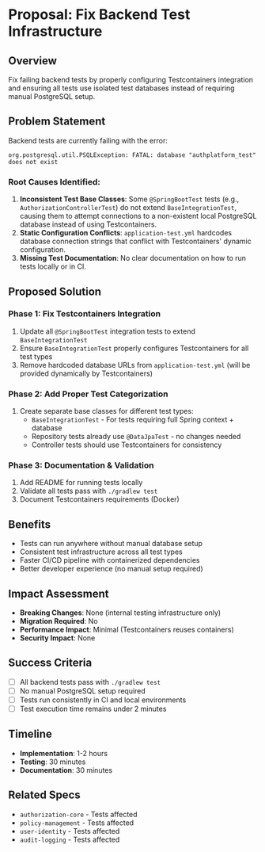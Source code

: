 # Proposal: Fix Backend Test Infrastructure

## Overview
Fix failing backend tests by properly configuring Testcontainers integration and ensuring all tests use isolated test databases instead of requiring manual PostgreSQL setup.

## Problem Statement
Backend tests are currently failing with the error:
```
org.postgresql.util.PSQLException: FATAL: database "authplatform_test" does not exist
```

### Root Causes Identified:
1. **Inconsistent Test Base Classes**: Some `@SpringBootTest` tests (e.g., `AuthorizationControllerTest`) do not extend `BaseIntegrationTest`, causing them to attempt connections to a non-existent local PostgreSQL database instead of using Testcontainers.
2. **Static Configuration Conflicts**: `application-test.yml` hardcodes database connection strings that conflict with Testcontainers' dynamic configuration.
3. **Missing Test Documentation**: No clear documentation on how to run tests locally or in CI.

## Proposed Solution

### Phase 1: Fix Testcontainers Integration
1. Update all `@SpringBootTest` integration tests to extend `BaseIntegrationTest`
2. Ensure `BaseIntegrationTest` properly configures Testcontainers for all test types
3. Remove hardcoded database URLs from `application-test.yml` (will be provided dynamically by Testcontainers)

### Phase 2: Add Proper Test Categorization
1. Create separate base classes for different test types:
   - `BaseIntegrationTest` - For tests requiring full Spring context + database
   - Repository tests already use `@DataJpaTest` - no changes needed
   - Controller tests should use Testcontainers for consistency

### Phase 3: Documentation & Validation
1. Add README for running tests locally
2. Validate all tests pass with `./gradlew test`
3. Document Testcontainers requirements (Docker)

## Benefits
- Tests can run anywhere without manual database setup
- Consistent test infrastructure across all test types
- Faster CI/CD pipeline with containerized dependencies
- Better developer experience (no manual setup required)

## Impact Assessment
- **Breaking Changes**: None (internal testing infrastructure only)
- **Migration Required**: No
- **Performance Impact**: Minimal (Testcontainers reuses containers)
- **Security Impact**: None

## Success Criteria
- [ ] All backend tests pass with `./gradlew test`
- [ ] No manual PostgreSQL setup required
- [ ] Tests run consistently in CI and local environments
- [ ] Test execution time remains under 2 minutes

## Timeline
- **Implementation**: 1-2 hours
- **Testing**: 30 minutes
- **Documentation**: 30 minutes

## Related Specs
- `authorization-core` - Tests affected
- `policy-management` - Tests affected
- `user-identity` - Tests affected
- `audit-logging` - Tests affected
